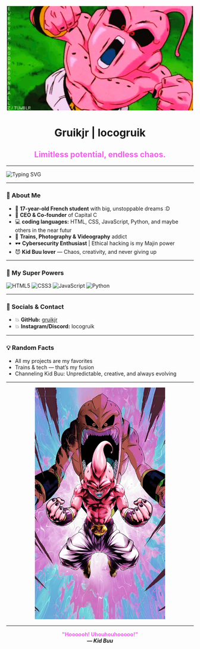<!-- Kid Buu Themed README by Gruikjr -->

<div align="center">
  <img src="kidbuu.gif" width="500" alt="Kid Buu" />
  <h1> Gruikjr | locogruik</h1>
  <h2><span style="color:#F35DEE;">Limitless potential, endless chaos.</span></h2>
</div>

---

<img src="https://readme-typing-svg.herokuapp.com?font=Fira+Code&size=24&pause=1000&color=F35DEE&center=true&vCenter=true&width=435&lines=Welcome+to+my+chaotic+lair!;Absorbing+skills+like+Kid+Buu;Cybersecurity+is+my+playground" alt="Typing SVG" />

---

### 👦 About Me

- 🧬 **17-year-old French student** with big, unstoppable dreams :D
- 👾 **CEO & Co-founder** of Capital C  
- 💻 **coding languages:** HTML, CSS, JavaScript, Python, and maybe others in the near futur 
- 🎥 **Trains, Photography & Videography** addict  
- 🕶️ **Cybersecurity Enthusiast** | Ethical hacking is my Majin power  
- 😈 **Kid Buu lover** — Chaos, creativity, and never giving up

---

### 🚀 My Super Powers

![HTML5](https://img.shields.io/badge/html5-%23E34F26.svg?&style=flat&logo=html5&logoColor=white)
![CSS3](https://img.shields.io/badge/css3-%231572B6.svg?&style=flat&logo=css3&logoColor=white)
![JavaScript](https://img.shields.io/badge/javascript-%23F7DF1E.svg?&style=flat&logo=javascript&logoColor=black)
![Python](https://img.shields.io/badge/python-%233776AB.svg?&style=flat&logo=python&logoColor=white)


---

### 📸 Socials & Contact

- 💥 **GitHub:** [gruikjr](https://github.com/gruikjr)
- 💥 **Instagram/Discord:** locogruik

---

### 💡 Random Facts

- All my projects are my favorites 
- Trains & tech — that’s my fusion
- Channeling Kid Buu: Unpredictable, creative, and always evolving

---

<div align="center">
  <img src="buuhimself.jpg" width="350" alt="Kid Buu GIF"/>
</div>

---

<div align="center">
  <b><span style="color:#F35DEE;">"Hoooooh! Uhouhouhooooo!"</span><br>
  <i>— Kid Buu</i>
</div>

<!---
Gruikjr/Gruikjr is a ✨ special ✨ repository because its `README.md` (this file) appears on your GitHub profile.
You can click the Preview link to take a look at your changes.
--->

<!-- hi i was here if you found this you are gay lol-->
